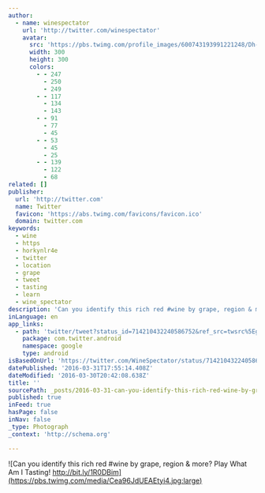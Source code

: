 ```yaml
---
author:
  - name: winespectator
    url: 'http://twitter.com/winespectator'
    avatar:
      src: 'https://pbs.twimg.com/profile_images/600743193991221248/Dh-Zj5V__400x400.jpg'
      width: 300
      height: 300
      colors:
        - - 247
          - 250
          - 249
        - - 117
          - 134
          - 143
        - - 91
          - 77
          - 45
        - - 53
          - 45
          - 25
        - - 139
          - 122
          - 68
related: []
publisher:
  url: 'http://twitter.com'
  name: Twitter
  favicon: 'https://abs.twimg.com/favicons/favicon.ico'
  domain: twitter.com
keywords:
  - wine
  - https
  - horkynlr4e
  - twitter
  - location
  - grape
  - tweet
  - tasting
  - learn
  - wine_spectator
description: 'Can you identify this rich red #wine by grape, region & more? Play What Am I Tasting! http://bit.ly/1R0DBim'
inLanguage: en
app_links:
  - path: 'twitter/tweet?status_id=714210432240586752&ref_src=twsrc%5Egoogle%7Ctwcamp%5Eandroidseo%7Ctwgr%5Estatus%7Ctwterm%5E714210432240586752'
    package: com.twitter.android
    namespace: google
    type: android
isBasedOnUrl: 'https://twitter.com/WineSpectator/status/714210432240586752'
datePublished: '2016-03-31T17:55:14.408Z'
dateModified: '2016-03-30T20:42:08.638Z'
title: ''
sourcePath: _posts/2016-03-31-can-you-identify-this-rich-red-wine-by-grape-region-and-more.md
published: true
inFeed: true
hasPage: false
inNav: false
_type: Photograph
_context: 'http://schema.org'

---
```

![Can you identify this rich red #wine by grape, region & more? Play What Am I Tasting! http://bit.ly/1R0DBim](https://pbs.twimg.com/media/Cea96JdUEAEtyi4.jpg:large)